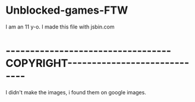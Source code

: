 # Unblocked-games-FTW
I am an 11 y-o. I made this file with jsbin.com
# ----------------------------------COPYRIGHT-----------------------------
I didn't make the images, i found them on google images.
